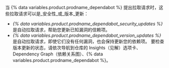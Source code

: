 当 {% data variables.product.prodname_dependabot %} 提出拉取请求时，这些拉取请求可以是_安全性_或_版本_更新：

- _{% data variables.product.prodname_dependabot_security_updates %}_ 是自动拉取请求，帮助您更新已知漏洞的信赖项。
- _{% data variables.product.prodname_dependabot_version_updates %}_ 是自动拉取请求，即使它们没有任何漏洞，也会保持更新您的依赖项。 要检查版本更新的状态，请依次导航到仓库的 Insights（见解）选项卡、Dependency Graph（依赖关系图）、{% data variables.product.prodname_dependabot %}。
